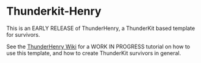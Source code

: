 # Thunderkit-Henry
This is an EARLY RELEASE of ThunderHenry, a ThunderKit based template for survivors.

See the [ThunderHenry Wiki](https://github.com/Vale-X/Thunderkit-Henry/wiki/Creating-Survivors-with-ThunderKit-%5BWIP%5D) for a WORK IN PROGRESS tutorial on how to use this template, and how to create ThunderKit survivors in general.
